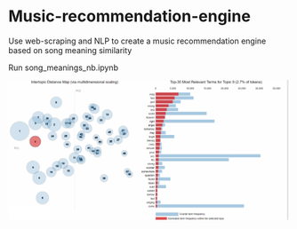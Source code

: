 # Music-recommendation-engine

Use web-scraping and NLP to create a music recommendation engine based on song meaning similarity

Run song_meanings_nb.ipynb

![](music_recommendation_readme.png)
